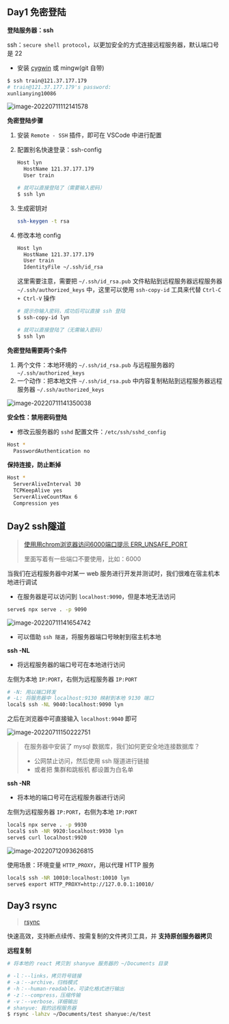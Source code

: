 ## Day1 免密登陆

**登陆服务器：ssh**

ssh：`secure shell protocol`，以更加安全的方式连接远程服务器，默认端口号是 22

- 安装 [cygwin](http://www.cygwin.com/install.html) 或 mingw(git 自带)

```bash
$ ssh train@121.37.177.179
# train@121.37.177.179's password:
xunlianying10086
```

![image-20220711112141578](E:\learn\lagouBigFront\md\Linux\img\image-20220711112141578.png)

**免密登陆步骤**

1. 安装 `Remote - SSH` 插件，即可在 VSCode 中进行配置

2. 配置别名快速登录：ssh-config

   ```bash
   Host lyn
     HostName 121.37.177.179
     User train
   
   # 就可以直接登陆了（需要输入密码）
   $ ssh lyn
   ```

3. 生成密钥对

   ```bash
   ssh-keygen -t rsa
   ```

4. 修改本地 config

   ```bash
   Host lyn
     HostName 121.37.177.179
     User train
     IdentityFile ~/.ssh/id_rsa
   ```

   这里需要注意，需要把 `~/.ssh/id_rsa.pub` 文件粘贴到远程服务器远程服务器 `~/.ssh/authorized_keys` 中，这里可以使用 `ssh-copy-id` 工具来代替 `Ctrl-C + Ctrl-V` 操作 

   ```bash
   # 提示你输入密码，成功后可以直接 ssh 登陆
   $ ssh-copy-id lyn
   
   # 就可以直接登陆了（无需输入密码）
   $ ssh lyn
   ```

**免密登陆需要两个条件**

1. 两个文件：本地环境的 `~/.ssh/id_rsa.pub` 与远程服务器的 `~/.ssh/authorized_keys`
2. 一个动作：把本地文件 `~/.ssh/id_rsa.pub` 中内容复制粘贴到远程服务器远程服务器 `~/.ssh/authorized_keys`

![image-20220711141350038](E:\learn\lagouBigFront\md\Linux\img\image-20220711141350038.png)

**安全性：禁用密码登陆**

- 修改云服务器的 `sshd` 配置文件：`/etc/ssh/sshd_config`

```bash
Host *
  PasswordAuthentication no
```

**保持连接，防止断掉**

```bash
Host *
  ServerAliveInterval 30
  TCPKeepAlive yes
  ServerAliveCountMax 6
  Compression yes
```

## Day2 ssh隧道

> [使用用chrom浏览器访问6000端口提示 ERR_UNSAFE_PORT](https://blog.csdn.net/qq_28817739/article/details/84501454)
>
> 里面写着有一些端口不要使用，比如：6000

当我们在远程服务器中对某一 web 服务进行开发并测试时，我们很难在宿主机本地进行调试

- 在服务器是可以访问到 `localhost:9090`，但是本地无法访问

```bash
serve$ npx serve . -p 9090
```

![image-20220711141654742](E:\learn\lagouBigFront\md\Linux\img\image-20220711141654742.png)

- 可以借助 `ssh 隧道`，将服务器端口号映射到宿主机本地

**ssh -NL**

- 将远程服务器的端口号可在本地进行访问

左侧为本地 `IP:PORT`，右侧为远程服务器 `IP:PORT`

```bash
# -N: 用以端口转发
# -L: 将服务器中 localhost:9130 映射到本地 9130 端口
local$ ssh -NL 9040:localhost:9090 lyn
```

之后在浏览器中可直接输入 `localhost:9040` 即可

![image-20220711150222751](E:\learn\lagouBigFront\md\Linux\img\image-20220711150222751.png)

> 在服务器中安装了 mysql 数据库，我们如何更安全地连接数据库？
>
> - 公网禁止访问，然后使用 ssh 隧道进行链接
> - 或者把 集群和跳板机 都设置为白名单

**ssh -NR**

- 将本地的端口号可在远程服务器进行访问

左侧为远程服务器 `IP:PORT`，右侧为本地 `IP:PORT`

```bash
local$ npx serve . -p 9930
local$ ssh -NR 9920:localhost:9930 lyn
serve$ curl localhost:9920
```

![image-20220712093626815](E:\learn\lagouBigFront\md\Linux\img\image-20220712093626815.png)

使用场景：环境变量 `HTTP_PROXY`，用以代理 HTTP 服务

```bash
local$ ssh -NR 10010:localhost:10010 lyn
serve$ export HTTP_PROXY=http://127.0.0.1:10010/
```

## Day3 rsync

> [rsync](https://www.ruanyifeng.com/blog/2020/08/rsync.html)

快速高效，支持断点续传、按需复制的文件拷贝工具，并 **支持原创服务器拷贝**

**远程复制**

```bash
# 将本地的 react 拷贝到 shanyue 服务器的 ~/Documents 目录

# -l：--links，拷贝符号链接
# -a：--archive，归档模式
# -h：--human-readable，可读化格式进行输出
# -z：--compress，压缩传输
# -v：--verbose，详细输出
# shanyue: 我的远程服务器
$ rsync -lahzv ~/Documents/test shanyue:/e/test
```

